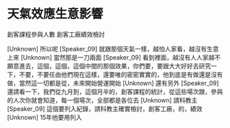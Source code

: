 # 天氣效應生意影響
創客課程參與人數
創客工廠績效檢討

[Unknown] 所以呢
[Speaker_09] 就跟那個天氣一樣，越怕人家看，越沒有生意上來
[Unknown] 當然那是一刀兩面
[Speaker_09] 看到裡面，越沒有人人家越不願意進去，這個，這個，這個中間的那個效果，你們要，要跟大大好好去研究一下，不要，不要任由他們現在這樣，還要唯的密密實實的，他到底是有做還是沒有做，當然這一切都是從，未來開始營運開始
[Unknown] 還有另外
[Speaker_09] 還請看一下，我們從九月到，這個月半的，創客課程的統計，從這些場次跟，參與的人次你就會知道，每一個場次，全部都是各位去
[Unknown] 請科教主
[Speaker_09] 這個要列入紀錄，請科教主確實檢討，創客工廠，的，績效
[Unknown] 15年他要用列入